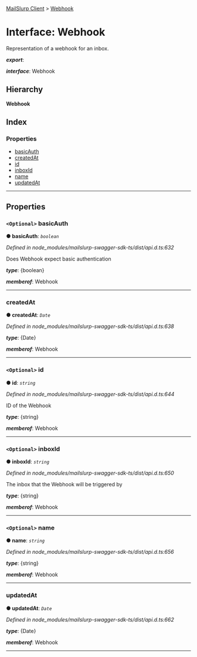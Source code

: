 [MailSlurp Client](../README.md) > [Webhook](../interfaces/webhook.md)

# Interface: Webhook

Representation of a webhook for an inbox.

*__export__*: 

*__interface__*: Webhook

## Hierarchy

**Webhook**

## Index

### Properties

* [basicAuth](webhook.md#basicauth)
* [createdAt](webhook.md#createdat)
* [id](webhook.md#id)
* [inboxId](webhook.md#inboxid)
* [name](webhook.md#name)
* [updatedAt](webhook.md#updatedat)

---

## Properties

<a id="basicauth"></a>

### `<Optional>` basicAuth

**● basicAuth**: *`boolean`*

*Defined in node_modules/mailslurp-swagger-sdk-ts/dist/api.d.ts:632*

Does Webhook expect basic authentication

*__type__*: {boolean}

*__memberof__*: Webhook

___
<a id="createdat"></a>

###  createdAt

**● createdAt**: *`Date`*

*Defined in node_modules/mailslurp-swagger-sdk-ts/dist/api.d.ts:638*

*__type__*: {Date}

*__memberof__*: Webhook

___
<a id="id"></a>

### `<Optional>` id

**● id**: *`string`*

*Defined in node_modules/mailslurp-swagger-sdk-ts/dist/api.d.ts:644*

ID of the Webhook

*__type__*: {string}

*__memberof__*: Webhook

___
<a id="inboxid"></a>

### `<Optional>` inboxId

**● inboxId**: *`string`*

*Defined in node_modules/mailslurp-swagger-sdk-ts/dist/api.d.ts:650*

The inbox that the Webhook will be triggered by

*__type__*: {string}

*__memberof__*: Webhook

___
<a id="name"></a>

### `<Optional>` name

**● name**: *`string`*

*Defined in node_modules/mailslurp-swagger-sdk-ts/dist/api.d.ts:656*

*__type__*: {string}

*__memberof__*: Webhook

___
<a id="updatedat"></a>

###  updatedAt

**● updatedAt**: *`Date`*

*Defined in node_modules/mailslurp-swagger-sdk-ts/dist/api.d.ts:662*

*__type__*: {Date}

*__memberof__*: Webhook

___


